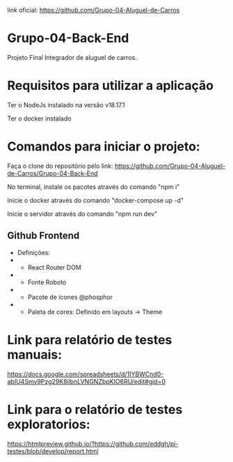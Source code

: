 link oficial: https://github.com/Grupo-04-Aluguel-de-Carros
# Grupo-04-Back-End
Projeto Final Integrador de aluguel de carros.

# Requisitos para utilizar a aplicação
Ter o NodeJs instalado na versão v18.17.1

Ter o docker instalado

# Comandos para iniciar o projeto:

Faça o clone do repositório pelo link: https://github.com/Grupo-04-Aluguel-de-Carros/Grupo-04-Back-End

No terminal, instale os pacotes através do comando "npm i"

Inicie o docker através do comando "docker-compose up -d"

Inicie o servidor através do comando "npm run dev"





## Github Frontend

- Definições:
- - React Router DOM
- - Fonte Roboto
- - Pacote de ícones @phosphor
- - Paleta de cores: Definido em layouts -> Theme

# Link para relatório de testes manuais:

https://docs.google.com/spreadsheets/d/1IYBWCnd0-abIU4Smy9Pzg29K8ilbnLVNGNZbpKIO6RU/edit#gid=0

# Link para o relatório de testes exploratorios:
https://htmlpreview.github.io/?https://github.com/eddgh/pi-testes/blob/develop/report.html
